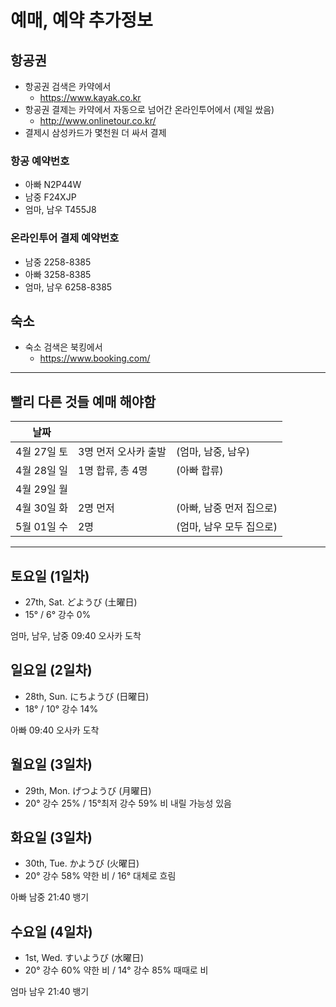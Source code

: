# 예매, 예약 추가정보

## 항공권
* 항공권 검색은 카약에서
  * https://www.kayak.co.kr
* 항공권 결제는 카약에서 자동으로 넘어간 온라인투어에서 (제일 쌌음)
  * http://www.onlinetour.co.kr/
* 결제시 삼성카드가 몇천원 더 싸서 결제

### 항공 예약번호
* 아빠 N2P44W
* 남중 F24XJP
* 엄마, 남우 T455J8

### 온라인투어 결제 예약번호
* 남중 2258-8385
* 아빠 3258-8385
* 엄마, 남우 6258-8385


## 숙소
* 숙소 검색은 북킹에서
  * https://www.booking.com/


---

## 빨리 다른 것들 예매 해야함

| 날짜 |  |  |
|:---:|:---|:---|
| 4월 27일 토 | 3명 먼저 오사카 출발 | (엄마, 남중, 남우)
| 4월 28일 일 | 1명 합류, 총 4명 | (아빠 합류)
| 4월 29일 월 |  |
| 4월 30일 화 | 2명 먼저 | (아빠, 남중 먼저 집으로)
| 5월 01일 수 | 2명 | (엄마, 남우 모두 집으로)


---

## 토요일 (1일차)
* 27th, Sat. どようび (土曜日)
* 15° / 6° 강수 0%

엄마, 남우, 남중 09:40 오사카 도착



## 일요일 (2일차)
* 28th, Sun. にちようび (日曜日)
* 18° / 10° 강수 14%

아빠 09:40 오사카 도착






## 월요일 (3일차)
* 29th, Mon. げつようび (月曜日)
* 20° 강수 25% / 15°최저 강수 59% 비 내릴 가능성 있음






## 화요일 (3일차)
* 30th, Tue. かようび (火曜日)
* 20° 강수 58% 약한 비 / 16° 대체로 흐림

아빠 남중 21:40 뱅기






## 수요일 (4일차)
* 1st, Wed. すいようび (水曜日)
* 20° 강수 60% 약한 비 / 14° 강수 85% 때때로 비

엄마 남우 21:40 뱅기

